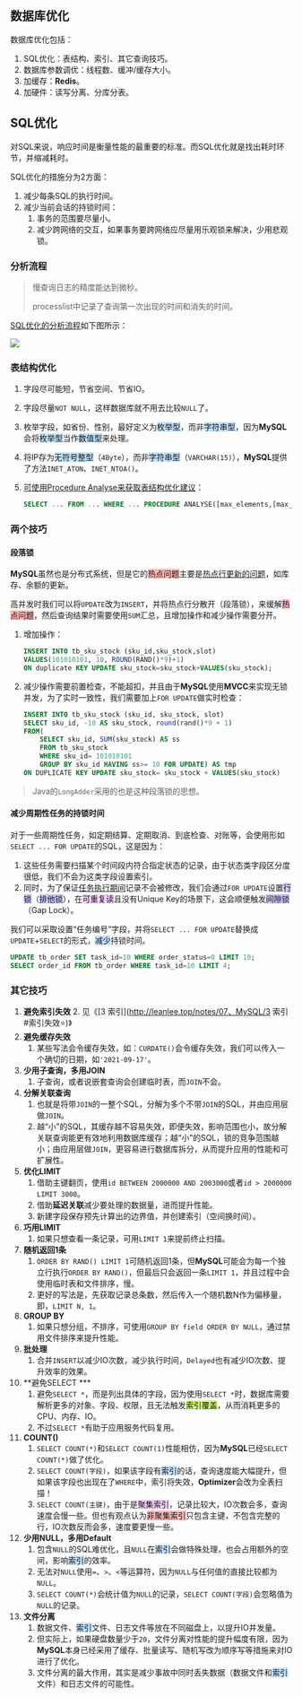 ## 数据库优化

数据库优化包括：

1. SQL优化：表结构、索引、其它查询技巧。
2. 数据库参数调优：线程数、缓冲/缓存大小。
3. 加缓存：**Redis**。
4. 加硬件：读写分离、分库分表。



## SQL优化

对SQL来说，响应时间是衡量性能的最重要的标准。而SQL优化就是找出耗时环节，并缩减耗时。

SQL优化的措施分为2方面：

1. 减少每条SQL的执行时间。
2. 减少当前会话的持锁时间：
    1. 事务的范围要尽量小。
    2. 减少跨网络的交互，如果事务要跨网络应尽量用乐观锁来解决，少用悲观锁。

### 分析流程

> 慢查询日志的精度能达到微秒。
>
> processlist中记录了查询第一次出现的时间和消失的时间。

[SQL优化的分析流程](https://juejin.cn/post/6844903502100037640)如下图所示：

![](../images/7/database_optimization.svg)

### 表结构优化

1. 字段尽可能短，节省空间、节省IO。

2. 字段尽量`NOT NULL`，这样数据库就不用去比较`NULL`了。

3. 枚举字段，如省份、性别，最好定义为<span style=background:#c2e2ff>枚举型</span>，而非<span style=background:#c2e2ff>字符串型</span>，因为**MySQL**会将<span style=background:#c2e2ff>枚举型</span>当作<span style=background:#c2e2ff>数值型</span>来处理。

4. 将IP存为<span style=background:#c2e2ff>无符号整型</span>（`4Byte`），而非<span style=background:#c2e2ff>字符串型</span>（`VARCHAR(15)`），**MySQL**提供了方法`INET_ATON`、`INET_NTOA()`。

5. [可使用Procedure Analyse来获取表结构优化建议](http://www.cnblogs.com/duanxz/p/3968639.html)：

   ```sql
   SELECT ... FROM ... WHERE ... PROCEDURE ANALYSE([max_elements,[max_memory]])
   ```

### 两个技巧

#### 段落锁

**MySQL**虽然也是分布式系统，但是它的<span style=background:#ffb8b8>热点问题</span>主要是[热点行更新的问题](https://www.cnblogs.com/wangiqngpei557/p/11962760.html)，如库存、余额的更新。

高并发时我们可以将`UPDATE`改为`INSERT`，并将热点行分散开（段落锁），来缓解<span style=background:#ffb8b8>热点问题</span>，然后查询结果时需要使用`SUM`汇总，且增加操作和减少操作需要分开。

1. 增加操作：

   ```sql
   INSERT INTO tb_sku_stock (sku_id,sku_stock,slot)
   VALUES(101010101, 10, ROUND(RAND()*9)+1) 
   ON duplicate KEY UPDATE sku_stock=sku_stock+VALUES(sku_stock);
   ```

2. 减少操作需要前置检查，不能超扣，并且由于**MySQL**使用**MVCC**来实现无锁并发，为了实时一致性，我们需要加上`FOR UPDATE`做实时检查：

   ```sql
   INSERT INTO tb_sku_stock (sku_id, sku_stock, slot)
   SELECT sku_id, -10 AS sku_stock, round(rand()*9 + 1)
   FROM(
       SELECT sku_id, SUM(sku_stock) AS ss
       FROM tb_sku_stock
       WHERE sku_id= 101010101
       GROUP BY sku_id HAVING ss>= 10 FOR UPDATE) AS tmp
   ON DUPLICATE KEY UPDATE sku_stock= sku_stock + VALUES(sku_stock)
   ```

> Java的`LongAdder`采用的也是这种段落锁的思想。

#### 减少周期性任务的持锁时间

对于一些周期性任务，如定期结算、定期取消、到底检查、对账等，会使用形如`SELECT ... FOR UPDATE`的SQL，这是因为：

1. 这些任务需要扫描某个时间段内符合指定状态的记录，由于状态类字段区分度很低，我们不会为这类字段设置索引。
2. 同时，为了保证<u>任务执行期间</u>记录不会被修改，我们会通过`FOR UPDATE`设置<span style=background:#c9ccff>行锁</span>（<span style=background:#c9ccff>排他锁</span>），在<span style=background:#f8d2ff>可重复读</span>且没有Unique Key的场景下，这会顺便触发<span style=background:#c9ccff>间隙锁</span>（Gap Lock）。

我们可以采取设置“任务编号”字段，并将`SELECT ... FOR UPDATE`替换成`UPDATE`+`SELECT`的形式，<span style=background:#c2e2ff>减少</span>持锁时间。

```sql
UPDATE tb_order SET task_id=10 WHERE order_status=0 LIMIT 10;
SELECT order_id FROM tb_order WHERE task_id=10 LIMIT 4;
```

### 其它技巧

1. **避免索引失效**
   2. 见《[3 索引](http://leanlee.top/notes/07、MySQL/3 索引#索引失效⭐)》
2. **避免缓存失效**
   1. 某些写法会令缓存失效，如：`CURDATE()`会令缓存失效，我们可以传入一个确切的日期，如`'2021-09-17'`。
3. **少用子查询，多用JOIN**
   1. 子查询，或者说嵌套查询会创建临时表，而`JOIN`不会。
4. **分解关联查询**
   1. 也就是将带`JOIN`的一整个SQL，分解为多个不带`JOIN`的SQL，并由应用层做`JOIN`。
   2. 越“小”的SQL，其缓存越不容易失效，即便失效，影响范围也小，故分解关联查询能更有效地利用数据库缓存；越“小”的SQL，锁的竞争范围越小；由应用层做`JOIN`，更容易进行数据库拆分，从而提升应用的性能和可扩展性。
5. **优化LIMIT**
   1. 借助主键翻页，使用`id BETWEEN 2000000 AND 2003000`或者`id > 2000000 LIMIT 3000`。
   1. 借助**延迟关联**减少要处理的数据量，进而提升性能。
   1. 新建字段保存预先计算出的边界值，并创建索引（空间换时间）。
6. **巧用LIMIT**
   1. 如果只想查看一条记录，可用`LIMIT 1`来提前终止扫描。
7. **随机返回1条**
   1. `ORDER BY RAND() LIMIT 1`可随机返回1条，但**MySQL**可能会为每一个独立行执行`ORDER BY RAND()`，但最后只会返回一条`LIMIT 1`，并且过程中会使用临时表和文件排序，慢。
   2. 更好的写法是，先获取记录总条数，然后传入一个随机数N作为偏移量，即，`LIMIT N, 1`。
8. **GROUP BY**
   1. 如果只想分组，不排序，可使用`GROUP BY field ORDER BY NULL`，通过禁用文件排序来提升性能。
9. **批处理**
   1. 合并`INSERT`以减少IO次数，减少执行时间，`Delayed`也有减少IO次数、提升效率的效果。
10. **避免SELECT ***
    1. 避免`SELECT *`，而是列出具体的字段，因为使用`SELECT *`时，数据库需要解析更多的对象、字段、权限，且无法触发<span style=background:#d4fe7f>索引覆盖</span>，从而消耗更多的CPU、内存、IO。
    2. 不过`SELECT *`有助于应用服务代码复用。
11. **COUNT()**
    1. `SELECT COUNT(*)`和`SELECT COUNT(1)`性能相仿，因为**MySQL**已经`SELECT COUNT(*)`做了优化。
    2. `SELECT COUNT(字段)`，如果该字段有<span style=background:#c2e2ff>索引</span>的话，查询速度能大幅提升，但如果该字段也出现在了`WHERE`中，索引将失效，**Optimizer**会改为全表扫描！
    3. `SELECT COUNT(主键)`，由于是<span style=background:#f8d2ff>聚集索引</span>，记录比较大，IO次数会多，查询速度会慢一些。但也有观点认为<span style=background:#ffb8b8>非聚集索引</span>只包含主键，不包含完整的行，IO次数反而会多，速度要更慢一些。
12. **少用NULL，多用Default**
    1. 包含`NULL`的SQL难优化，且`NULL`在<span style=background:#c2e2ff>索引</span>会做特殊处理，也会占用额外的空间，影响<span style=background:#c2e2ff>索引</span>的效率。
    2. 无法对`NULL`使用`=`、`>`、`<`等运算符，因为`NULL`与任何值的直接比较都为`NULL`。
    3. `SELECT COUNT(*)`会统计值为`NULL`的记录，`SELECT COUNT(字段)`会忽略值为`NULL`的记录。
13. **文件分离**
    1. 数据文件、<span style=background:#c2e2ff>索引</span>文件、日志文件等放在不同磁盘上，以提升IO并发量。
    2. 但实际上，如果硬盘数量少于`20`，文件分离对性能的提升幅度有限，因为**MySQL**本身已经采用了缓存、批量读写、随机写改为顺序写等措施来对IO进行了优化。
    3. 文件分离的最大作用，其实是减少事故中同时丢失数据（数据文件和<span style=background:#c2e2ff>索引</span>文件）和日志文件的可能性。

